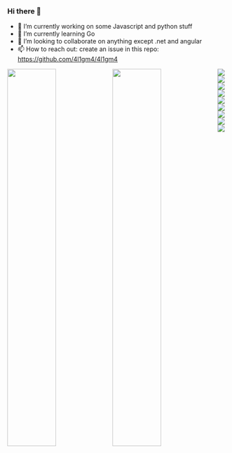 ### Hi there 👋

- 🔭 I’m currently working on some Javascript and python stuff
- 🌱 I’m currently learning Go
- 👯 I’m looking to collaborate on anything except .net and angular
- 📫 How to reach out: create an issue in this repo: https://github.com/4l1gm4/4l1gm4

<img align="left" width="47%" src="https://github-readme-stats-sigma-five.vercel.app/api?username=4l1gm4&show_icons=true&theme=radical" />
<img align="left" width="47%" src="https://github-readme-stats-sigma-five.vercel.app/api/top-langs/?username=4l1gm4&layout=compact" />

<img align="left" src="https://img.shields.io/badge/javascript-%23323330.svg?style=for-the-badge&logo=javascript&logoColor=%23F7DF1E" />
<img align="left" src="https://shields.io/badge/TypeScript-3178C6?logo=TypeScript&logoColor=FFF&style=flat-square" />
<img align="left" src="https://img.shields.io/badge/node.js-6DA55F?style=for-the-badge&logo=node.js&logoColor=white" />
<img align="left" src="https://img.shields.io/badge/react-%2320232a.svg?style=for-the-badge&logo=react&logoColor=%2361DAFB"/>
<img align="left" src="https://img.shields.io/badge/Remix-000?logo=remix&logoColor=fff"/>
<img align="left" src="https://img.shields.io/badge/Python-FFD43B?style=for-the-badge&logo=python&logoColor=blue"/>
<img align="left" src="https://img.shields.io/badge/Amazon_AWS-FF9900?style=for-the-badge&logo=amazonaws&logoColor=white"/>
<img align="left" src="https://img.shields.io/badge/GraphQl-E10098?style=for-the-badge&logo=graphql&logoColor=white"/>
<img align="left" src="https://img.shields.io/badge/redis-%23DD0031.svg?&style=for-the-badge&logo=redis&logoColor=white"/>
